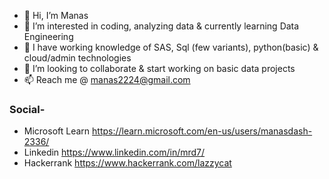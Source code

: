 - 👋 Hi, I’m Manas
- 👀 I’m interested in coding, analyzing data & currently learning Data Engineering
- 🌱 I have working knowledge of SAS, Sql (few variants), python(basic) & cloud/admin technologies
- 💞️ I’m looking to collaborate & start working on basic data projects
- 📫 Reach me @ manas2224@gmail.com 

<!---
manas1230/manas1230 is a ✨ special ✨ repository because its `README.md` (this file) appears on your GitHub profile.
You can click the Preview link to take a look at your changes.
--->
<h3 align="left">Social-</h3>

- Microsoft Learn
https://learn.microsoft.com/en-us/users/manasdash-2336/ 
- Linkedin
https://www.linkedin.com/in/mrd7/
- Hackerrank
https://www.hackerrank.com/lazzycat
